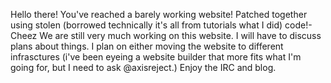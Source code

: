 Hello there! You've reached a barely working website! Patched together using stolen (borrowed technically it's all from tutorials what I did) code!- Cheez 
We are still very much working on this website. I will have to discuss plans about things. 
I plan on either moving the website to different infrasctures
(i've been eyeing a website builder that more fits what I'm going for, but I need to ask @axisreject.) 
Enjoy the IRC and blog. 
